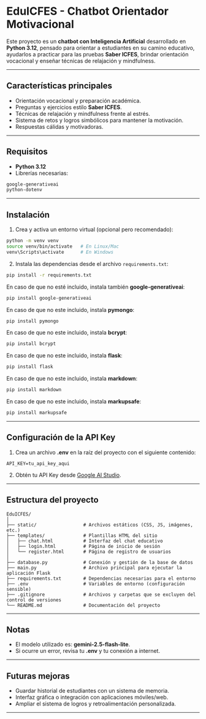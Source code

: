 # EduICFES - Chatbot Orientador Motivacional

Este proyecto es un **chatbot con Inteligencia Artificial** desarrollado en **Python 3.12**, pensado para orientar a estudiantes en su camino educativo, ayudarlos a practicar para las pruebas **Saber ICFES**, brindar orientación vocacional y enseñar técnicas de relajación y mindfulness.

---

## Características principales

- Orientación vocacional y preparación académica.
- Preguntas y ejercicios estilo **Saber ICFES**.
- Técnicas de relajación y mindfulness frente al estrés.
- Sistema de retos y logros simbólicos para mantener la motivación.
- Respuestas cálidas y motivadoras.

---

## Requisitos

- **Python 3.12**
- Librerías necesarias:

```bash
google-generativeai
python-dotenv
```

---

## Instalación

1. Crea y activa un entorno virtual (opcional pero recomendado):

```bash
python -m venv venv
source venv/bin/activate   # En Linux/Mac
venv\Scripts\activate      # En Windows
```

2. Instala las dependencias desde el archivo `requirements.txt`:

```bash
pip install -r requirements.txt
```

En caso de que no esté incluido, instala también **google-generativeai**:

```bash
pip install google-generativeai
```

En caso de que no este incluido, instala **pymongo**:

```bash
pip install pymongo
```

En caso de que no este incluido, instala **bcrypt**:

```bash
pip install bcrypt
```

En caso de que no este incluido, instala **flask**:

```bash
pip install flask
```

En caso de que no este incluido, instala **markdown**:

```bash
pip install markdown
```

En caso de que no este incluido, instala **markupsafe**:

```bash
pip install markupsafe
```

---

## Configuración de la API Key

1. Crea un archivo **.env** en la raíz del proyecto con el siguiente contenido:

```env
API_KEY=tu_api_key_aqui
```

2. Obtén tu API Key desde [Google AI Studio](https://ai.google.dev/).

---

## Estructura del proyecto

```
EduICFES/
│
├── static/                 # Archivos estáticos (CSS, JS, imágenes, etc.)
├── templates/              # Plantillas HTML del sitio
│   ├── chat.html           # Interfaz del chat educativo
│   ├── login.html          # Página de inicio de sesión
│   └── register.html       # Página de registro de usuarios
│
├── database.py             # Conexión y gestión de la base de datos
├── main.py                 # Archivo principal para ejecutar la aplicación Flask
├── requirements.txt        # Dependencias necesarias para el entorno
├── .env                    # Variables de entorno (configuración sensible)
├── .gitignore              # Archivos y carpetas que se excluyen del control de versiones
└── README.md               # Documentación del proyecto
```

---

## Notas

- El modelo utilizado es: **gemini-2.5-flash-lite**.
- Si ocurre un error, revisa tu **.env** y tu conexión a internet.

---

## Futuras mejoras

- Guardar historial de estudiantes con un sistema de memoria.
- Interfaz gráfica o integración con aplicaciones móviles/web.
- Ampliar el sistema de logros y retroalimentación personalizada.

---

